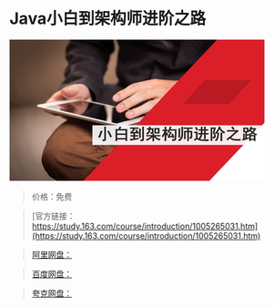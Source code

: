 # Java小白到架构师进阶之路

![img](../../../assets/study163/free/1470ee21-07e8-4c1a-ad10-7fb2dbae5e5b.jpg)

> 价格：免费

> [官方链接：https://study.163.com/course/introduction/1005265031.htm](https://study.163.com/course/introduction/1005265031.htm)

> [阿里网盘：]()

> [百度网盘：]()

> [夸克网盘：]()
